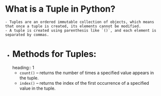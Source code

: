 # What is a Tuple in Python?
	- Tuples are an ordered immutable collection of objects, which means that once a tuple is created, its elements cannot be modified.
	- A tuple is created using parenthesis like `()`, and each element is separated by commas.
- # Methods for Tuples:
  heading:: 1
	- `count()` – returns the number of times a specified value appears in the tuple.
	- `index()` – returns the index of the first occurrence of a specified value in the tuple.